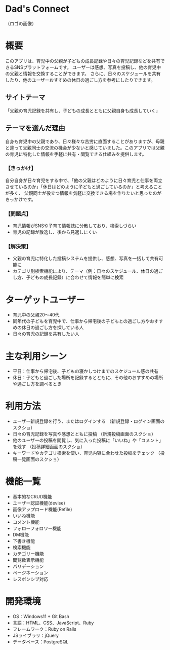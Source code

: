 # Dad's Connect

（ロゴの画像）

# 概要
このアプリは、育児中の父親が子どもの成長記録や日々の育児記録などを共有できるSNSプラットフォームです。
ユーザーは感想、写真を投稿し、他の育児中の父親と情報を交換することができます。 
さらに、日々のスケジュールを共有したり、他のユーザーおすすめの休日の過ごし方を参考にしたりできます。

## サイトテーマ
「父親の育児記録を共有し、子どもの成長とともに父親自身も成長していく」

## テーマを選んだ理由
自身も育児中の父親であり、日々様々な苦労に直面することがありますが、母親と違って父親同士の交流の機会が少ないと感じていました。このアプリでは父親の育児に特化した情報を手軽に共有・閲覧できる仕組みを提供します。

### 【きっかけ】
自分自身が日々育児をする中で、「他の父親はどのように日々育児と仕事を両立させているのか」「休日はどのように子どもと過ごしているのか」と考えることが多く、 父親同士が役立つ情報を気軽に交換できる場を作りたいと思ったのがきっかけです。

### 【問題点】
- 育児情報がSNSや子育て情報誌に分散しており、検索しづらい
- 育児の記録が散逸し、後から見返しにくい

### 【解決策】
- 父親の育児に特化した投稿システムを提供し、感想、写真を一括して共有可能に
- カテゴリ別検索機能により、テーマ（例：日々のスケジュール、休日の過ごし方、子どもの成長記録）に合わせて情報を簡単に検索

# ターゲットユーザー 
- 育児中の父親20〜40代
- 同年代の子どもを育児中で、仕事から帰宅後の子どもとの過ごし方やおすすめの休日の過ごし方を探している人
- 日々の育児の記録を共有したい人

# 主な利用シーン
- 平日：仕事から帰宅後、子どもの寝かしつけまでのスケジュール感の共有
- 休日：子どもと過ごした場所を記録するとともに、その他のおすすめの場所や過ごし方を調べるとき

# 利用方法
- ユーザー新規登録を行う、またはログインする （新規登録・ログイン画面のスクショ）
- 日々の育児記録を写真や感想とともに投稿 （新規投稿画面のスクショ）
- 他のユーザーの投稿を閲覧し、気に入った投稿に「いいね」や「コメント」を残す （投稿詳細画面のスクショ）
- キーワードやカテゴリ検索を使い、育児内容に合わせた投稿をチェック （投稿一覧画面のスクショ）

# 機能一覧
- 基本的なCRUD機能
- ユーザー認証機能(devise)
- 画像アップロード機能(Refile)
- いいね機能
- コメント機能
- フォローフォロワー機能
- DM機能
- 下書き機能
- 検索機能
- カテゴリー機能
- 閲覧数表示機能
- バリデーション
- ページネーション
- レスポンシブ対応

# 開発環境
- OS：Windows11 + Git Bash
- 言語：HTML、CSS、JavaScript、Ruby
- フレームワーク：Ruby on Rails
- JSライブラリ：jQuery
- データベース：PostgreSQL
